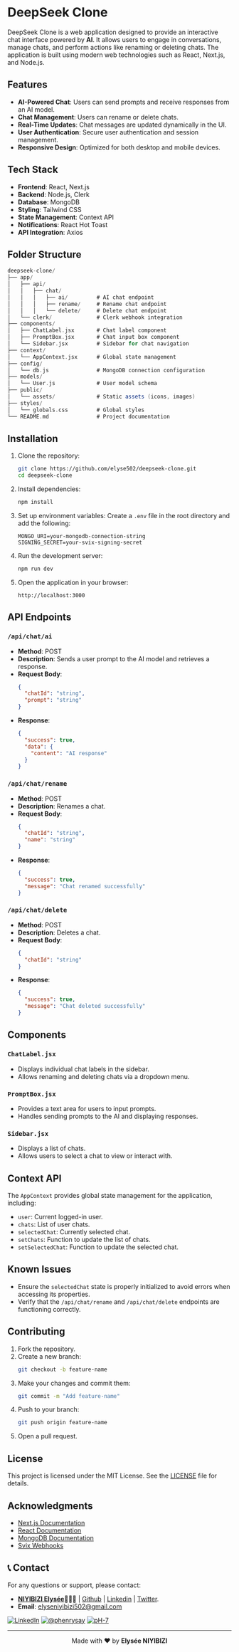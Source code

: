 # DeepSeek Clone

DeepSeek Clone is a web application designed to provide an interactive chat interface powered by **AI**. It allows users to engage in conversations, manage chats, and perform actions like renaming or deleting chats. The application is built using modern web technologies such as React, Next.js, and Node.js.

## Features

- **AI-Powered Chat**: Users can send prompts and receive responses from an AI model.
- **Chat Management**: Users can rename or delete chats.
- **Real-Time Updates**: Chat messages are updated dynamically in the UI.
- **User Authentication**: Secure user authentication and session management.
- **Responsive Design**: Optimized for both desktop and mobile devices.

## Tech Stack

- **Frontend**: React, Next.js
- **Backend**: Node.js, Clerk
- **Database**: MongoDB
- **Styling**: Tailwind CSS
- **State Management**: Context API
- **Notifications**: React Hot Toast
- **API Integration**: Axios

## Folder Structure

```groovy
deepseek-clone/
├── app/
│   ├── api/
│   │   ├── chat/
│   │   │   ├── ai/         # AI chat endpoint
│   │   │   ├── rename/     # Rename chat endpoint
│   │   │   └── delete/     # Delete chat endpoint
│   └── clerk/              # Clerk webhook integration
├── components/
│   ├── ChatLabel.jsx       # Chat label component
│   ├── PromptBox.jsx       # Chat input box component
│   └── Sidebar.jsx         # Sidebar for chat navigation
├── context/
│   └── AppContext.jsx      # Global state management
├── config/
│   └── db.js               # MongoDB connection configuration
├── models/
│   └── User.js             # User model schema
├── public/
│   └── assets/             # Static assets (icons, images)
├── styles/
│   └── globals.css         # Global styles
└── README.md               # Project documentation
```

## Installation

1. Clone the repository:
   ```bash
   git clone https://github.com/elyse502/deepseek-clone.git
   cd deepseek-clone
   ```

2. Install dependencies:
   ```bash
   npm install
   ```

3. Set up environment variables:
   Create a `.env` file in the root directory and add the following:
   ```env
   MONGO_URI=your-mongodb-connection-string
   SIGNING_SECRET=your-svix-signing-secret
   ```

4. Run the development server:
   ```bash
   npm run dev
   ```

5. Open the application in your browser:
   ```
   http://localhost:3000
   ```

## API Endpoints

### `/api/chat/ai`
- **Method**: POST
- **Description**: Sends a user prompt to the AI model and retrieves a response.
- **Request Body**:
  ```json
  {
    "chatId": "string",
    "prompt": "string"
  }
  ```
- **Response**:
  ```json
  {
    "success": true,
    "data": {
      "content": "AI response"
    }
  }
  ```

### `/api/chat/rename`
- **Method**: POST
- **Description**: Renames a chat.
- **Request Body**:
  ```json
  {
    "chatId": "string",
    "name": "string"
  }
  ```
- **Response**:
  ```json
  {
    "success": true,
    "message": "Chat renamed successfully"
  }
  ```

### `/api/chat/delete`
- **Method**: POST
- **Description**: Deletes a chat.
- **Request Body**:
  ```json
  {
    "chatId": "string"
  }
  ```
- **Response**:
  ```json
  {
    "success": true,
    "message": "Chat deleted successfully"
  }
  ```

## Components

### `ChatLabel.jsx`
- Displays individual chat labels in the sidebar.
- Allows renaming and deleting chats via a dropdown menu.

### `PromptBox.jsx`
- Provides a text area for users to input prompts.
- Handles sending prompts to the AI and displaying responses.

### `Sidebar.jsx`
- Displays a list of chats.
- Allows users to select a chat to view or interact with.

## Context API

The `AppContext` provides global state management for the application, including:
- `user`: Current logged-in user.
- `chats`: List of user chats.
- `selectedChat`: Currently selected chat.
- `setChats`: Function to update the list of chats.
- `setSelectedChat`: Function to update the selected chat.

## Known Issues

- Ensure the `selectedChat` state is properly initialized to avoid errors when accessing its properties.
- Verify that the `/api/chat/rename` and `/api/chat/delete` endpoints are functioning correctly.

## Contributing

1. Fork the repository.
2. Create a new branch:
   ```bash
   git checkout -b feature-name
   ```
3. Make your changes and commit them:
   ```bash
   git commit -m "Add feature-name"
   ```
4. Push to your branch:
   ```bash
   git push origin feature-name
   ```
5. Open a pull request.

## License

This project is licensed under the MIT License. See the [LICENSE](https://github.com/elyse502/deepseek-clone/blob/main/LICENSE) file for details.

## Acknowledgments

- [Next.js Documentation](https://nextjs.org/docs)
- [React Documentation](https://reactjs.org/docs/getting-started.html)
- [MongoDB Documentation](https://www.mongodb.com/docs/)
- [Svix Webhooks](https://www.svix.com/)


## 📞 Contact
For any questions or support, please contact:
- [**NIYIBIZI Elysée**](https://linktr.ee/niyibizi_elysee)👨🏿‍💻 | [Github](https://github.com/elyse502) | [Linkedin](https://www.linkedin.com/in/niyibizi-elys%C3%A9e/) | [Twitter](https://twitter.com/Niyibizi_Elyse).
- **Email**: <elyseniyibizi502@gmail.com>

[![LinkedIn](https://img.shields.io/badge/LinkedIn-0077B5?style=for-the-badge&logo=linkedin&logoColor=white)](https://www.linkedin.com/in/niyibizi-elys%C3%A9e/) [![@phenrysay](https://img.shields.io/badge/Twitter-1DA1F2?style=for-the-badge&logo=twitter&logoColor=white)](https://twitter.com/Niyibizi_Elyse) [![pH-7](https://img.shields.io/badge/GitHub-100000?style=for-the-badge&logo=github&logoColor=white)](https://github.com/elyse502)

---

<div align="center">
Made with ❤️ by <b>Elysée NIYIBIZI</b>
</div>
